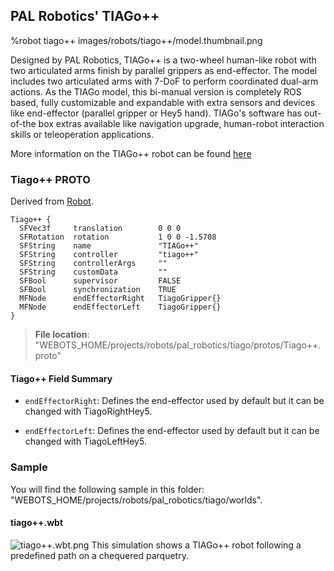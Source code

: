 ## PAL Robotics' TIAGo++

%robot tiago++ images/robots/tiago++/model.thumbnail.png

Designed by PAL Robotics, TIAGo++ is a two-wheel human-like robot with two articulated arms finish by parallel grippers as end-effector.
The model includes two articulated arms with 7-DoF to perform coordinated dual-arm actions.
As the TIAGo model, this bi-manual version is completely ROS based, fully customizable and expandable with extra sensors and devices like end-effector (parallel gripper or Hey5 hand).
TIAGo's software has out-of-the box extras available like navigation upgrade, human-robot interaction skills or teleoperation applications.

More information on the TIAGo++ robot can be found [here](http://blog.pal-robotics.com/tiago-bi-manual-robot-research/)

### Tiago++ PROTO

Derived from [Robot](../reference/robot.md).
```
Tiago++ {
  SFVec3f     translation        0 0 0
  SFRotation  rotation           1 0 0 -1.5708
  SFString    name               "TIAGo++"
  SFString    controller         "tiago++"
  SFString    controllerArgs     ""
  SFString    customData         ""
  SFBool      supervisor         FALSE
  SFBool      synchronization    TRUE
  MFNode      endEffectorRight   TiagoGripper{}
  MFNode      endEffectorLeft    TiagoGripper{}
}
```
> **File location**: "WEBOTS\_HOME/projects/robots/pal_robotics/tiago/protos/Tiago++.proto"

#### Tiago++ Field Summary

- `endEffectorRight`:  Defines the end-effector used by default but it can be changed with TiagoRightHey5.

- `endEffectorLeft`: Defines the end-effector used by default but it can be changed with TiagoLeftHey5.

### Sample

You will find the following sample in this folder: "WEBOTS\_HOME/projects/robots/pal_robotics/tiago/worlds".

#### tiago++.wbt

![tiago++.wbt.png](images/robots/tiago++/tiago++_demo.wbt.thumbnail.jpg) This simulation shows a TIAGo++ robot following a predefined path on a chequered parquetry.

